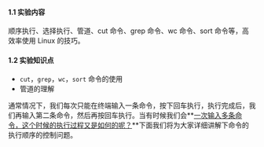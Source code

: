 #### 1.1 实验内容

顺序执行、选择执行、管道、cut 命令、grep 命令、wc 命令、sort 命令等，高效率使用 Linux 的技巧。

#### 1.2 实验知识点

- `cut`，`grep`，`wc`，`sort` 命令的使用
- 管道的理解

通常情况下，我们每次只能在终端输入一条命令，按下回车执行，执行完成后，我们再输入第二条命令，然后再按回车执行。当有时候我们会**<u>一次输入多条命令，这个时候的执行过程又是如何的呢？</u>**下面我们将为大家详细讲解下命令的执行顺序的控制问题。

